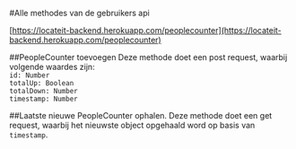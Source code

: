 #Alle methodes van de gebruikers api

[https://locateit-backend.herokuapp.com/peoplecounter](https://locateit-backend.herokuapp.com/peoplecounter)

##PeopleCounter toevoegen
Deze methode doet een post request, waarbij volgende waardes zijn:  
`id: Number`  
`totalUp: Boolean`  
`totalDown: Number`  
`timestamp: Number`

##Laatste nieuwe PeopleCounter ophalen.
Deze methode doet een get request, waarbij het nieuwste object opgehaald word op basis van `timestamp`.
